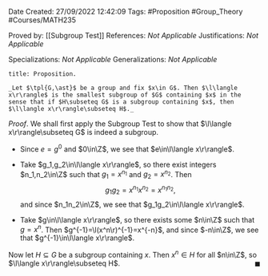 <div class="topSpace"></div>

Date Created: 27/09/2022 12:42:09
Tags: #Proposition #Group_Theory #Courses/MATH235

Proved by: [[Subgroup Test]]
References: _Not Applicable_
Justifications: _Not Applicable_

Specializations: _Not Applicable_
Generalizations: _Not Applicable_

``` ad-Proposition
title: Proposition.

_Let $\tpl{G,\ast}$ be a group and fix $x\in G$. Then $\l\langle x\r\rangle$ is the smallest subgroup of $G$ containing $x$ in the sense that if $H\subseteq G$ is a subgroup containing $x$, then $\l\langle x\r\rangle\subseteq H$._

```

_Proof_. We shall first apply the Subgroup Test to show that $\l\langle x\r\rangle\subseteq G$ is indeed a subgroup.
* Since $e=g^0$ and $0\in\Z$, we see that $e\in\l\langle x\r\rangle$.

* Take $g_1,g_2\in\l\langle x\r\rangle$, so there exist integers $n_1,n_2\in\Z$ such that $g_1=x^{n_1}$ and $g_2=x^{n_2}$. Then
$$\begin{equation}
    g_1g_2=x^{n_1}x^{n_2}=x^{n_1n_2},
\end{equation}$$
and since $n_1n_2\in\Z$, we see that $g_1g_2\in\l\langle x\r\rangle$.
* Take $g\in\l\langle x\r\rangle$, so there exists some $n\in\Z$ such that $g=x^n$. Then $g^{-1}=\l(x^n\r)^{-1}=x^{-n}$, and since $-n\in\Z$, we see that $g^{-1}\in\l\langle x\r\rangle$.

Now let $H\subseteq G$ be a subgroup containing $x$. Then $x^n\in H$ for all $n\in\Z$, so $\l\langle x\r\rangle\subseteq H$.<span style="float:right;">$\blacksquare$</span>

